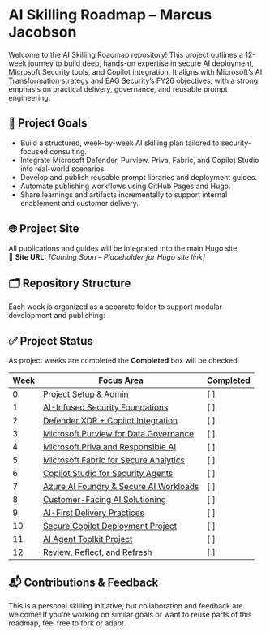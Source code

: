 # AI Skilling Roadmap – Marcus Jacobson

Welcome to the AI Skilling Roadmap repository! This project outlines a 12-week journey to build deep, hands-on expertise in secure AI deployment, Microsoft Security tools, and Copilot integration. It aligns with Microsoft’s AI Transformation strategy and EAG Security’s FY26 objectives, with a strong emphasis on practical delivery, governance, and reusable prompt engineering.

## 📌 Project Goals

- Build a structured, week-by-week AI skilling plan tailored to security-focused consulting.
- Integrate Microsoft Defender, Purview, Priva, Fabric, and Copilot Studio into real-world scenarios.
- Develop and publish reusable prompt libraries and deployment guides.
- Automate publishing workflows using GitHub Pages and Hugo.
- Share learnings and artifacts incrementally to support internal enablement and customer delivery.

## 🌐 Project Site

All publications and guides will be integrated into the main Hugo site.  
🔗 **Site URL:** _[Coming Soon – Placeholder for Hugo site link]_

## 🗂️ Repository Structure

Each week is organized as a separate folder to support modular development and publishing:

## ✅ Project Status

As project weeks are completed the **Completed** box will be checked.

| Week | Focus Area | Completed |
|------|------------|--------|
| 0 | [Project Setup & Admin](./00%20-%20Project%20Setup%20&%20Admin/README.md) | [ ] |
| 1 | [AI-Infused Security Foundations](./01%20-%20AI-Infused%20Security%20Foundations/README.md) | [ ] |
| 2 | [Defender XDR + Copilot Integration](./02%20-%20Defender%20XDR%20+%20Copilot%20Integration/README.md) | [ ] |
| 3 | [Microsoft Purview for Data Governance](./03%20-%20Microsoft%20Purview%20for%20Data%20Governance/README.md) | [ ] |
| 4 | [Microsoft Priva and Responsible AI](./04%20-%20Microsoft%20Priva%20and%20Responsible%20AI/) | [ ] |
| 5 | [Microsoft Fabric for Secure Analytics](./05%20-%20Microsoft%20Fabric%20for%20Secure%20Analytics/README.md) | [ ] |
| 6 | [Copilot Studio for Security Agents](./06%20-%20Copilot%20Studio%20for%20Security%20Agents/) | [ ] |
| 7 | [Azure AI Foundry & Secure AI Workloads](./07%20-%20Azure%20AI%20Foundry%20&%20Secure%20AI%20Workloads/README.md) | [ ] |
| 8 | [Customer-Facing AI Solutioning](./08%20-%20Customer-Facing%20AI%20Solutioning/README.md) | [ ] |
| 9 | [AI-First Delivery Practices](./09%20-%20AI-First%20Delivery%20Practices/README.md) | [ ] |
| 10 | [Secure Copilot Deployment Project](./10%20-%20Secure%20Copilot%20Deployment%20Project/README.md) | [ ] |
| 11 | [AI Agent Toolkit Project](./11%20-%20AI%20Agent%20Toolkit%20Project/README.md) | [ ] |
| 12 | [Review, Reflect, and Refresh](./12%20-%20Review,%20Reflect,%20and%20Refresh/README.md) | [ ] |

## 📬 Contributions & Feedback

This is a personal skilling initiative, but collaboration and feedback are welcome! If you’re working on similar goals or want to reuse parts of this roadmap, feel free to fork or adapt.